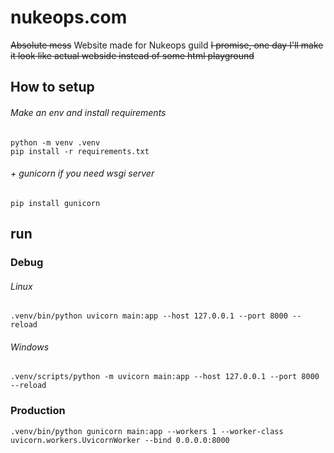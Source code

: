 # nukeops.com
~~Absolute mess~~ Website made for Nukeops guild
~~I promise, one day I'll make it look like actual webside instead of some html playground~~  


## How to setup
###### Make an env and install requirements
```
python -m venv .venv
pip install -r requirements.txt
```
###### + gunicorn if you need wsgi server
```
pip install gunicorn
```
## run
### Debug
###### Linux
```
.venv/bin/python uvicorn main:app --host 127.0.0.1 --port 8000 --reload
```
###### Windows
```
.venv/scripts/python -m uvicorn main:app --host 127.0.0.1 --port 8000 --reload
```
### Production
```
.venv/bin/python gunicorn main:app --workers 1 --worker-class uvicorn.workers.UvicornWorker --bind 0.0.0.0:8000
```